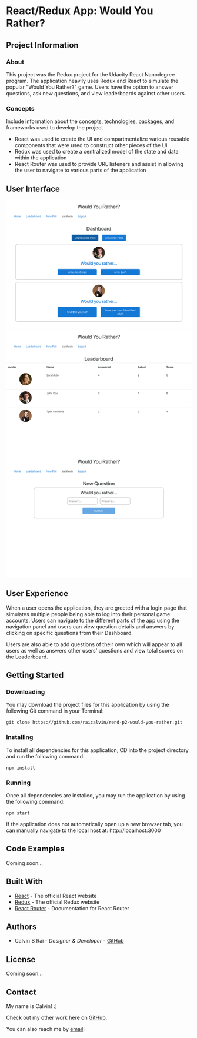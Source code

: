 # React/Redux App: Would You Rather?

## Project Information

### About

This project was the Redux project for the Udacity React Nanodegree program. The application heavily uses Redux and React to simulate the popular "Would You Rather?" game. Users have the option to answer questions, ask new questions, and view leaderboards against other users.

### Concepts

Include information about the concepts, technologies, packages, and frameworks used to develop the project

- React was used to create the UI and compartmentalize various reusable components that were used to construct other pieces of the UI
- Redux was used to create a centralized model of the state and data within the application
- React Router was used to provide URL listeners and assist in allowing the user to navigate to various parts of the application

## User Interface

![](https://github.com/raicalvin/pictures/blob/master/pix-rend-p2-would-you-rather/pic1.png)![](https://github.com/raicalvin/pictures/blob/master/pix-rend-p2-would-you-rather/pic2.png)![](https://github.com/raicalvin/pictures/blob/master/pix-rend-p2-would-you-rather/pic3.png)

## User Experience

When a user opens the application, they are greeted with a login page that simulates multiple people being able to log into their personal game accounts. Users can navigate to the different parts of the app using the navigation panel and users can view question details and answers by clicking on specific questions from their Dashboard.

Users are also able to add questions of their own which will appear to all users as well as answers other users' questions and view total scores on the Leaderboard.

## Getting Started

### Downloading

You may download the project files for this application by using the following Git command in your Terminal:

```
git clone https://github.com/raicalvin/rend-p2-would-you-rather.git
```

### Installing

To install all dependencies for this application, CD into the project directory and run the following command:

```
npm install
```

### Running

Once all dependencies are installed, you may run the application by using the following command:

```
npm start
```

If the application does not automatically open up a new browser tab, you can manually navigate to the local host at: http://localhost:3000

## Code Examples

Coming soon...

## Built With

- [React](https://reactjs.org/) - The official React website
- [Redux](https://redux.js.org/) - The official Redux website
- [React Router](https://github.com/ReactTraining/react-router) - Documentation for React Router

## Authors

- Calvin S Rai - _Designer & Developer_ - [GitHub](https://github.com/raicalvin)

## License

Coming soon...

## Contact

My name is Calvin! :]

Check out my other work here on [GitHub](https://github.com/raicalvin).

You can also reach me by [email](mailto:raicalvin@gmail.com)!
